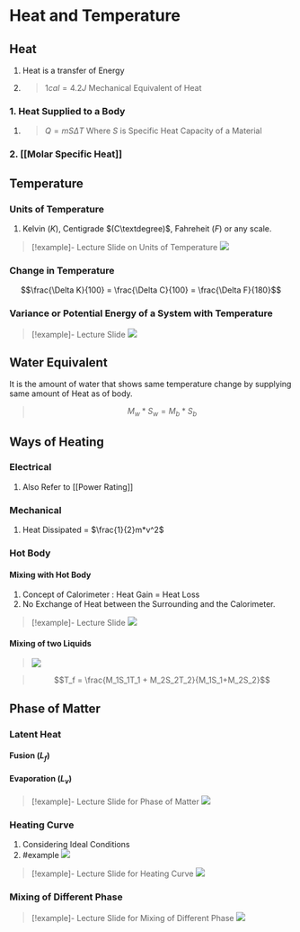 # Heat and Temperature

## Heat
1. Heat is a transfer of Energy
2. >$1 cal = 4.2J$
	>Mechanical Equivalent of Heat
### 1. Heat Supplied to a Body
1. >$Q = mS\Delta T$
	> Where $S$ is Specific Heat Capacity of a Material 

### 2. [[Molar Specific Heat]]
## Temperature

### Units of Temperature
1. Kelvin $(K)$, Centigrade $(C\textdegree)$, Fahreheit $(F)$ or any scale.

>[!example]- Lecture Slide on Units of Temperature
>![](https://i.imgur.com/z8qpTQB.png)

### Change in Temperature
$$\frac{\Delta K}{100} = \frac{\Delta C}{100} = \frac{\Delta F}{180}$$

### Variance or Potential Energy of a System with Temperature
>[!example]- Lecture Slide
>![](https://i.imgur.com/t4wq5D4.png)


## Water Equivalent
It is the amount of water that shows same temperature change by supplying same amount of Heat as of body.

> $$M_w * S_w = M_b * S_b$$

## Ways of Heating
### Electrical
1. Also Refer to [[Power Rating]]
### Mechanical
1. Heat Dissipated = $\frac{1}{2}m*v^2$
### Hot Body
#### Mixing with Hot Body
1. Concept of Calorimeter : Heat Gain = Heat Loss
2. No Exchange of Heat between the Surrounding and the Calorimeter.

>[!example]- Lecture Slide
>![](https://i.imgur.com/q0OCm8E.png)

#### Mixing of two Liquids
>![](https://i.imgur.com/KcxjA7h.png)

>$$T_f = \frac{M_1S_1T_1 + M_2S_2T_2}{M_1S_1+M_2S_2}$$ 

## Phase of Matter
### Latent Heat
#### Fusion $(L_f)$
#### Evaporation $(L_v)$
>[!example]- Lecture Slide for Phase of Matter
>![](https://i.imgur.com/aUPJTQm.png)

### Heating Curve
1. Considering Ideal Conditions
2. #example ![](https://i.imgur.com/h4sLhkW.png)

>[!example]- Lecture Slide for Heating Curve
>![](https://i.imgur.com/pztSUSH.png)

### Mixing of Different Phase
>[!example]- Lecture Slide for Mixing of Different Phase
>![](https://i.imgur.com/tbFOh58.png)
